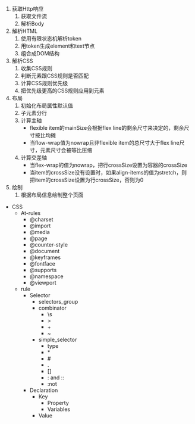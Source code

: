 1. 获取Http响应
   1. 获取文件流
   2. 解析Body
2. 解析HTML
   1. 使用有限状态机解析token
   2. 用token生成element和text节点
   3. 组合成DOM结构
3. 解析CSS
   1. 收集CSS规则
   2. 判断元素跟CSS规则是否匹配
   3. 计算CSS规则优先级
   4. 把优先级更高的CSS规则应用到元素
4. 布局
   1. 初始化布局属性默认值
   2. 子元素分行
   3. 计算主轴
      - flexible item的mainSize会根据flex line的剩余尺寸来决定的，剩余尺寸按比均摊
      - 当flow-wrap值为nowrap且非flexible item的总尺寸大于flex line尺寸，元素尺寸会被等比压缩
   4. 计算交差轴
      - 当flex-wrap的值为nowrap，把行crossSize设置为容器的crossSize
      - 当item的crossSize没有设置时，如果align-items的值为stretch，则把item的crossSize设置为行crossSize，否则为0
5. 绘制
   1. 根据布局信息绘制整个页面


- CSS
  - At-rules
    - @charset
    - @import
    - @media
    - @page
    - @counter-style
    - @document
    - @keyframes
    - @fontface
    - @supports
    - @namespace
    - @viewport
  - rule
    - Selector
      - selectors_group
      - combinator
        - \s
        - \>
        - \+
        - ~
      - simple_selector
        - type
        - \*
        - \#
        - .
        - []
        - : and ::
        - :not
    - Declaration
      - Key
        - Property
        - Variables
      - Value
